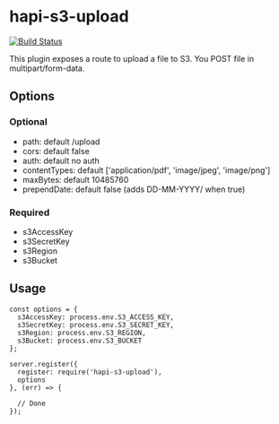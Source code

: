 # hapi-s3-upload

[![Build Status](https://travis-ci.org/GlennGeenen/hapi-s3-upload.svg?branch=master)](https://travis-ci.org/GlennGeenen/hapi-s3-upload)

This plugin exposes a route to upload a file to S3. You POST file in multipart/form-data.

## Options

### Optional

- path: default /upload
- cors: default false
- auth: default no auth
- contentTypes: default ['application/pdf', 'image/jpeg', 'image/png']
- maxBytes: default 10485760
- prependDate: default false (adds DD-MM-YYYY/ when true)

### Required

- s3AccessKey
- s3SecretKey
- s3Region
- s3Bucket

## Usage

```
const options = {
  s3AccessKey: process.env.S3_ACCESS_KEY,
  s3SecretKey: process.env.S3_SECRET_KEY,
  s3Region: process.env.S3_REGION,
  s3Bucket: process.env.S3_BUCKET
};

server.register({
  register: require('hapi-s3-upload'),
  options
}, (err) => {

  // Done
});
```
